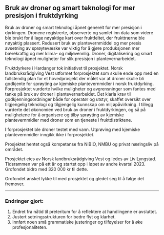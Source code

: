 ## Bruk av droner og smart teknologi for mer presisjon i fruktdyrking

Bruk av droner og smart teknologi åpnet generelt for mer presisjon i dyrkingen. Dronene registrerte, observerte og samlet inn data som videre ble brukt for å lage nøyaktige kart over fruktfeltet, der frukttrærne ble nøyaktig plassert. Redusert bruk av plantevernmiddel og mer presis avsetning av sprøytevæske var viktig for å gjøre produksjonen mer bærekraftig og mer klima- og miljøvennlig. Droner, digitalisering og smart teknologi åpnet muligheter for slik presisjon i plantevernarbeidet.

Fruktdyrkere i Hardanger tok initiativet til prosjektet. Norsk landbruksrådgiving Vest utformet forprosjektet som skulle ende opp med en fullstendig plan for et hovedprosjekt der målet var at droner skulle bli godkjente for sprøyting av kjemiske plantevernmidler i norsk fruktdyrking. Forprosjektet vurderte hvilke muligheter og avgrensninger som fantes med tanke på bruk av droner i plantevernarbeidet. Det klarla krav til godkjenningsordninger både for operatør og utstyr, skaffet oversikt over tilgjengelig teknologi og tilgjengelig kunnskap om miljøpåvirkning. I tillegg vurderte det økonomien ved bruk av droner i fruktdyrkingen, og så på mulighetene for å organisere og tilby sprøyting av kjemiske plantevernmidler med droner som en tjeneste i fruktdistriktene.

I forprosjektet ble droner testet med vann. Utprøving med kjemiske plantevernmidler inngikk ikke i forprosjektet.

Prosjektet hentet også kompetanse fra NIBIO, NMBU og privat næringsliv på området.

Prosjektet eies av Norsk landbruksrådgiving Vest og ledes av Liv Lyngstad.  
Tidsrammen var på ett år og startet opp i løpet av andre kvartal 2023.  
Grofondet bidro med 320 000 kr til dette.

Grofondet ønsket lykke til med prosjektet og gledet seg til å følge det fremover.

---

### Endringer gjort:
1. Endret fra nåtid til preteritum for å reflektere at handlingene er avsluttet.
2. Justert setningsstrukturen for bedre flyt og klarhet.
3. Innført noen små grammatiske justeringer og tilføyelser for å øke profesjonaliteten.
